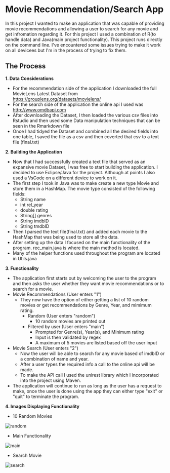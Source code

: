 # Movie Recommendation/Search App

In this project I wanted to make an application that was capable of providing movie recommendations and allowing a user to search for any movie and get infromation regarding it. For this project I used a combination of R(to handle data) and Java(main project functionality). This project runs directly on the command line. I've encountered some issues trying to make it work on all devicees but I'm in the process of trying to fix them.

## The Process

**1. Data Considerations**
- For the recommendation side of the application I downloaded the full MovieLens Latest Dataset from https://grouplens.org/datasets/movielens/
- For the search side of the application the online api I used was http://www.omdbapi.com
- After downloading the Dataset, I then loaded the various csv files into Rstudio and then used some Data manipulation techniques that can be seen in the Rmarkdown file
- Once I had tidyed the Dataset and combined all the desired fields into one table, I saved the file as a csv and then coverted that csv to a text file (final.txt)

**2. Building the Application**
- Now that I had successfully created a text file that served as an expansive movie Dataset, I was free to start building the application. I decided to use Eclipse/Java for the project. Although at points I also used a VsCode on a different device to work on it.
- The first step I took in Java was to make create a new type Movie and store them in a HashMap. The movie type consisted of the following fields:
  - String name
  - int rel_year
  - double rating
  - String[] genres
  - String imdbID
  - String tmdbID
- Then I parsed the text file(final.txt) and added each movie to the HashMap that was being used to store all the data.
- After setting up the data I focused on the main functionality of the program. rec_main.java is where the main method is located.
- Many of the helper functions used throughout the program are located in Utils.java

**3. Functionality**
- The application first starts out by welcoming the user to the program and then asks the user whether they want movie recommendations or to search for a movie.
- Movie Recommendations (User enters "1")
  - They now have the option of either getting a list of 10 random movies or get recommendations by Genre, Year, and mimimum rating.
    - Random (User enters "random")
      - 10 random movies are printed out
    - Filtered by user (User enters "main")
      - Prompted for Genre(s), Year(s), and Minimum rating
      - Input is then validated by regex
      - A maximum of 5 movies are listed based off the user input
- Movie Search (User enters "2")
  - Now the user will be able to search for any movie based of imdbID or a combination of name and year.
  - After a user types the required info a call to the online api will be made.
  - To make the API call I used the unirest library which I incorporated into the project using Maven.
- The application will continue to run as long as the user has a request to make, once the user is done using the app they can either type "exit" or "quit" to terminate the program.

**4. Images Displaying Functionality**
- 10 Random Movies

![random](https://user-images.githubusercontent.com/59949597/90561276-77283f80-e16e-11ea-9918-c3123e7cfa4d.JPG)

- Main Functionality

![main](https://user-images.githubusercontent.com/59949597/90561748-2fee7e80-e16f-11ea-8252-ee256cf77538.JPG)

- Search Movie

![search](https://user-images.githubusercontent.com/59949597/90561945-77750a80-e16f-11ea-9902-053669631d93.JPG)
